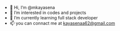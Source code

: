 - 👋 Hi, I’m @mkayasena
- 👀 I’m interested in codes and projects
- 🌱 I’m currently learning full stack developer
- 📫 you can connact me at kayasenaa62@gmail.com

<!---
mkayasena/mkayasena is a ✨ special ✨ repository because its `README.md` (this file) appears on your GitHub profile.
You can click the Preview link to take a look at your changes.
--->
